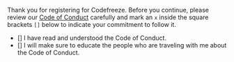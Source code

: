 Thank you for registering for Codefreeze. Before you continue, please review our [Code of Conduct](https://codefreeze.fi/#code-of-conduct) carefully and mark an `x` inside the square brackets `[]` below to indicate your commitment to follow it.

- [] I have read and understood the Code of Conduct.
- [] I will make sure to educate the people who are traveling with me about the Code of Conduct.
